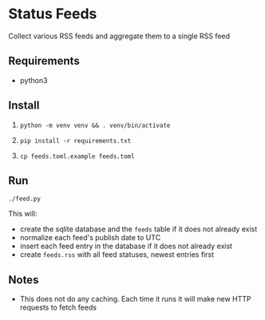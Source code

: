 # Status Feeds

Collect various RSS feeds and aggregate them to a single RSS feed

## Requirements

* python3

## Install

1. `python -m venv venv && . venv/bin/activate`

2. `pip install -r requirements.txt`

3. `cp feeds.toml.example feeds.toml`

## Run

`./feed.py`

This will:

- create the sqlite database and the `feeds` table if it does not already exist
- normalize each feed's publish date to UTC
- insert each feed entry in the database if it does not already exist
- create `feeds.rss` with all feed statuses, newest entries first

## Notes

- This does not do any caching. Each time it runs it will make new HTTP requests
to fetch feeds
